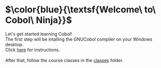 # $\color{blue}{\textsf{Welcome\ to\ Cobol\ Ninja\}}$

Let's get started learning Cobol!<br>
The first step will be intalling the GNUCobol compiler on your Windows desktop.<br>
Click [here] for instructions.<br>
<br>
After that, follow the course classes in the [classes] folder.







[//]: # (These are reference links used in the body of this note and get stripped out when the markdown processor does its job. )
[here]:<https://github.com/cobol-ninja/cn-course/tree/master/install-gnucobol>
[classes]:<https://github.com/cobol-ninja/cn-course/tree/master/classes>